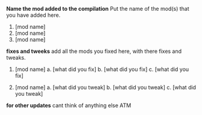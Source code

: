 <!---
name: pull request
about: Suggest an idea for a mod or the project
title: ''
labels: ''
milestones: 'Experimental Compilation 0.F Release'
Reviewers: 'TheGoatGod'

--->
<!---
**Tags**
[Experimental]
[E-3]
[Soundpacks]
[Tilesets]
[Fonts]
[Documentation]
--->


**Name the mod added to the compilation**
Put the name of the mod(s) that you have added here.

1. [mod name]
2. [mod name]
3. [mod name]

**fixes and tweeks**
add all the mods you fixed here, with there fixes and tweaks.

1. [mod name]
a. [what did you fix]
b. [what did you fix]
c. [what did you fix]

2. [mod name]
a. [what did you tweak]
b. [what did you tweak]
c. [what did you tweak]

**for other updates**
cant think of anything else ATM
